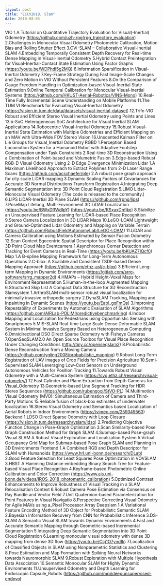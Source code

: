 ```yaml
---
layout: post
title: "ECCV2018, Slam"
date: 2019-08-05
---
```

VIO
1.A Tutorial on Quantitative Trajectory Evaluation for Visual(-Inertial) Odometry
(https://github.com/uzh-rpg/rpg_trajectory_evaluation)
2.Challenges in Monocular Visual Odometry Photometric Calibration, Motion Bias and Rolling Shutter Effect
3.CVI-SLAM – Collaborative Visual-Inertial SLAM
4.Embedding Temporally Consistent Depth Recovery for Real-time Dense Mapping in Visual-inertial Odometry
5.Hybrid Contact Preintegration for Visual-Inertial-Contact State Estimation Using Factor Graphs
(https://youtu.be/WDPhdl5g2MQ)
6.Information Sparsiﬁcation in Visual-Inertial Odometry
7.Key-Frame Strategy During Fast Image-Scale Changes and Zero Motion in VIO Without Persistent Features
8.On the Comparison of Gauge Freedom Handling in Optimization-based Visual-Inertial State Estimation
9.Online Temporal Calibration for Monocular Visual-Inertial Systems
(https://github.com/HKUST-Aerial-Robotics/VINS-Mono)
10.Real-Time Fully Incremental Scene Understanding on Mobile Platforms
11.The TUM VI Benchmark for Evaluating Visual-Inertial Odometry
(https://vision.in.tum.de/data/datasets/visual-inertial-dataset)
12.Trifo-VIO Robust and Efﬁcient Stereo Visual Inertial Odometry using Points and Lines
13.π-SoC Heterogeneous SoC Architecture for Visual Inertial SLAM Applications
14.Robocentric Visual-Inertial Odometry
15.Robust Visual-Inertial State Estimation with Multiple Odometries and Efficient Mapping on an MAV with Ultra-Wide FOV Stereo Vision
16.Unscented Kalman Filter on Lie Groups for Visual_Inertial Odometry
RGBD
1.Perception Based Locomotion System for a Humanoid Robot with Adaptive Footstep Compensation under Task Constraints
2.Real-time 3D Reconstruction Using a Combination of Point-based and Volumetric Fusion
3.Edge-based Robust RGB-D Visual Odometry Using 2-D Edge Divergence Minimization
Lidar
1.A Maximum Likelihood Approach to Extract Polylines from 2-D Laser Range Scans
(https://github.com/acschaefer/ple)
2.A robust pose graph approach for city scale LiDAR mapping
3.Dynamic Scaling Factors of Covariances for Accurate 3D Normal Distributions Transform Registration
4.Integrating Deep Semantic Segmentation into 3D Point Cloud Registration
5.LIMO Lidar-Monocular Visual Odometry 
(The code is released to the community.)
6.LIPS LiDAR-Inertial 3D Plane SLAM 
(https://github.com/rpng/lips)
7.PoseMap Lifelong, Multi-Environment 3D LiDAR Localization
(https://youtu.be/BWxDRWdIpY)
(https://youtu.be/KSxuxDnfiko)
8.Stabilize an Unsupervised Feature Learning for LiDAR-based Place Recognition
9.Stereo Camera Localization in 3D LiDAR Maps
10.LeGO-LOAM  Lightweight and Ground-Optimized Lidar Odometry and Mapping on Variable Terrain
(https://github.com/RobustFieldAutonomyLab/LeGO-LOAM)
11.LiDAR and Camera Calibration using Motions Estimated by Sensor Fusion Odometry
12.Scan Context Egocentric Spatial Descriptor for Place Recognition within 3D Point Cloud Map
Eventcamera
1.Asynchronous Corner Detection and Tracking for Event Cameras in Real-Time
(https://youtu.be/bKUAZ7IQcf0)
Map
1.A B-spline Mapping Framework for Long-Term Autonomous Operations
2.C-blox: A Scalable and Consistent TSDF-based Dense Mapping Approach
(https://github.com/ethz-asl/c-blox)
3.Efficient Long-term Mapping in Dynamic Environments
(https://gitlab.com/srrg-software/srrg_mapper2d)
4.HMAPs – Hybrid Height-Voxel Maps for Environment Representation
5.Human-in-the-loop Augmented Mapping
6.Structured Skip List A Compact Data Structure for 3D Reconstruction
Slamsystem
1.ArthroSLAM multi-sensor robust visual localization for minimally invasive orthopedic surgery
2.DynaSLAM Tracking, Mapping and Inpainting in Dynamic Scenes
(https://youtu.be/EabI_goFmQs)
3.Improving Repeatability of Experiments by Automatic Evaluation of SLAM Algorithms
(https://github.com/AIRLab-POLIMI/predictivebenchmarking)
4.Indoor Mapping and Localization for Pedestrians using Opportunistic Sensing with Smartphones
5.MIS-SLAM Real-time Large Scale Dense Deformable SLAM System in Minimal Invasive Surgery Based on Heterogeneous Computing
6.Omnidirectional DSO Direct Sparse Odometry with Fisheye Cameras
7.OpenSeqSLAM2.0 An Open Source Toolbox for Visual Place Recognition Under Changing Conditions
(http://tiny.cc/openseqslam2)
8.Probabilistic Dense Reconstruction from a Moving Camera
(https://github.com/ygling2008/probabilistic_mapping)
9.Robust Long-Term Registration of UAV Images of Crop Fields for Precision Agriculture
10.Semi-Supervised SLAM Leveraging Low-Cost Sensors on Underground Autonomous Vehicles for Position Tracking
11.Towards Robust Visual Odometry with a Multi-Camera System
(https://cvg.ethz.ch/research/visual-odometry/)
12.Fast Cylinder and Plane Extraction from Depth Cameras for Visual_Odometry
13.Geometric-based Line Segment Tracking for HDR Stereo Sequences
(https://github.com/rubengooj/StVO-PL)
14.Multimotion Visual Odometry (MVO): Simultaneous Estimation of Camera and Third-Party Motions
15.Reliable fusion of black-box estimates of underwater localization
16.Stereo Visual Odometry and Semantics based Localization of Aerial Robots in Indoor Environments
(https://vimeo.com/259349563)
Backend
1.LDSO Direct Sparse Odometry with Loop Closure
(https://vision.in.tum.de/research/vslam/ldso)
2.Predicting Objective Function Change in Pose-Graph Optimization
3.Scan Similarity-based Pose Graph Construction Method for Graph SLAM
4.Submap-based Pose-graph Visual SLAM A Robust Visual Exploration and Localization System
5.Virtual Occupancy Grid Map for Submap-based Pose Graph SLAM and Planning in 3D Environments
Frontend
1.A Combined RGB and Depth Descriptor for SLAM with Humanoids
(https://www.hrl.uni-bonn.de/research/DLab)
2.Good Feature Selection for Least Squares Pose Optimization in VOVSLAM
3.HBST A Hamming Distance embedding Binary Search Tree for Feature-based Visual Place Recognition
4.Keyframe-based Photometric Online Calibration and Color Correction
(https://www.ais.uni-bonn.de/videos/IROS_2018_photometric_calibration)
5.Optimized Contrast Enhancements to Improve Robustness of Visual Tracking in a SLAM Relocalisation Context
6.Robust Camera Pose Estimation via Consensus on Ray Bundle and Vector Field
7.Unit Quaternion-based Parameterization for Point Features in Visual Navigatio
8.Perspective Correcting Visual Odometry for Agile MAVs using a_Pixel Processor Array
Deepslam
1.A Variational Feature Encoding Method of 3D Object for Probabilistic Semantic SLAM
2.Bayesian Information Recovery from CNN for Probabilistic Inference
3.DS-SLAM A Semantic Visual SLAM towards Dynamic Environments
4.Fast and Accurate Semantic Mapping through Geometric-based Incremental Segmentation
5.Integrating Deep Semantic Segmentation into 3D Point Cloud Registration
6.Learning monocular visual odometry with dense 3D mapping from dense 3D ﬂow
(https://youtu.be/Ccj1O7yndIk)
7.Localization of Classiﬁed Objects in SLAM using Nonparametric Statistics and Clustering
8.Pose Estimation and Map Formation with Spiking Neural Networks towards Neuromorphic SLAM
9.Robust Exploration with Multiple Hypothesis Data Association
10.Semantic Monocular SLAM for Highly Dynamic Environments
11.Unsupervised Odometry and Depth Learning for Endoscopic Capsule_Robots
(https://github.com/mpi/deepunsupervised-endovo)

